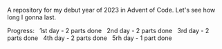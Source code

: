 A repository for my debut year of 2023 in Advent of Code. Let's see how long I gonna last.

Progress: &nbsp;
1st day - 2 parts done &nbsp;
2nd day - 2 parts done &nbsp;
3rd day - 2 parts done &nbsp;
4th day - 2 parts done &nbsp;
5rh day - 1 part done &nbsp;